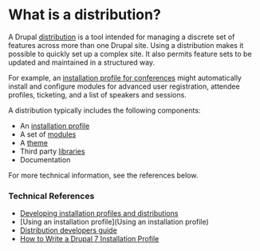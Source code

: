 # What is a distribution?

A Drupal [distribution](https://www.drupal.org/developing/distributions) is a tool intended for managing a discrete set of features across more than one Drupal site. Using a distribution makes it possible to quickly set up a complex site. It also permits feature sets to be updated and maintained in a structured way.

For example, an [installation profile for conferences](http://drupal.org/project/cod) might automatically install and configure modules for advanced user registration, attendee profiles, ticketing, and a list of speakers and sessions.

A distribution typically includes the following components:

* An [installation profile](https://www.drupal.org/developing/distributions)
* A set of [modules](https://www.drupal.org/glossary#module)
* A [theme](https://www.drupal.org/glossary#theme)
* Third party [libraries](https://www.drupal.org/glossary#library)
* Documentation

For more technical information, see the references below.

### Technical References
* [Developing installation profiles and distributions](https://www.drupal.org/developing/distributions)
* [Using an installation profile](Using an installation profile)
* [Distribution developers guide](https://www.drupal.org/node/1555384)
* [How to Write a Drupal 7 Installation Profile](https://www.drupal.org/node/1022020)
